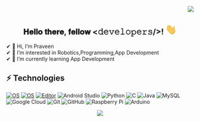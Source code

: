 <div align="right">
  <img src="https://readme-typing-svg.herokuapp.com/?lines=Be+the+One&font=Fira%20Code&center=true&width=120&height=30">
</div>
<div align="center">
<h2> 𝐇𝐞𝐥𝐥𝐨 𝐭𝐡𝐞𝐫𝐞, 𝐟𝐞𝐥𝐥𝐨𝐰 <𝚍𝚎𝚟𝚎𝚕𝚘𝚙𝚎𝚛𝚜/>! <img src="https://github.com/Dark-Devil-Tech/Dark-Devil-Tech/blob/master/gifs/Hi.gif" width="30px"></h2>
</div>

✔ 👋 Hi, I’m Praveen <br>
✔ 👀 I’m interested in Robotics,Programming,App Development <br>
✔ 🌱 I’m currently learning App Development <br>

## ⚡ Technologies

[![OS](https://img.shields.io/badge/Windows-grey?logo=windows&logoColor=blue)](https://en.wikipedia.org/wiki/Windows)
[![OS](https://img.shields.io/badge/Linux-grey?logo=linux)](https://en.wikipedia.org/wiki/Linux)
[![Editor](https://img.shields.io/badge/VSCode-grey?logo=visual-studio-code&logoColor=purple)](https://code.visualstudio.com)
![Android Studio](https://img.shields.io/badge/Android%20Studio-grey?logo=Android-Studio)
![Python](https://img.shields.io/badge/Python-grey?logo=Python)
![C](https://img.shields.io/badge/C%20%20C++-grey?logo=C)
![Java](https://img.shields.io/badge/Java-grey?logo=Java)
![MySQL](https://img.shields.io/badge/MySQL-grey?logo=mysql)
![Google Cloud](https://img.shields.io/badge/Google%20Cloud-grey?logo=google-cloud)
![Git](https://img.shields.io/badge/Git-grey?logo=git)
![GitHub](https://img.shields.io/badge/GitHub-grey?logo=github)
![Raspberry Pi](https://img.shields.io/badge/Raspberry%20Pi-grey?&logo=Raspberry-Pi&logoColor=red)
![Arduino](https://img.shields.io/badge/Arduino-grey?logo=Arduino)

<div align="center">
  <img src="https://readme-typing-svg.herokuapp.com/?lines=Don't+leave+until+you+get+it!&font=Fira%20Code&center=true&width=400&height=30">
</div>
